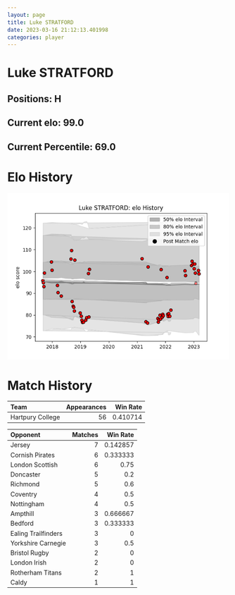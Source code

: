 ```yaml
---  
layout: page  
title: Luke STRATFORD  
date: 2023-03-16 21:12:13.401998  
categories: player  
---
```

# Luke STRATFORD

## Positions: H

## Current elo: 99.0

## Current Percentile: 69.0

# Elo History


![elo history](history_LukeSTRATFORD.png)
# Match History


| Team             |   Appearances |   Win Rate |
|:-----------------|--------------:|-----------:|
| Hartpury College |            56 |   0.410714 |

| Opponent            |   Matches |   Win Rate |
|:--------------------|----------:|-----------:|
| Jersey              |         7 |   0.142857 |
| Cornish Pirates     |         6 |   0.333333 |
| London Scottish     |         6 |   0.75     |
| Doncaster           |         5 |   0.2      |
| Richmond            |         5 |   0.6      |
| Coventry            |         4 |   0.5      |
| Nottingham          |         4 |   0.5      |
| Ampthill            |         3 |   0.666667 |
| Bedford             |         3 |   0.333333 |
| Ealing Trailfinders |         3 |   0        |
| Yorkshire Carnegie  |         3 |   0.5      |
| Bristol Rugby       |         2 |   0        |
| London Irish        |         2 |   0        |
| Rotherham Titans    |         2 |   1        |
| Caldy               |         1 |   1        |